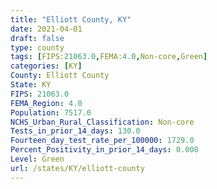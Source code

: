 ```yaml
---
title: "Elliott County, KY"
date: 2021-04-01
draft: false
type: county
tags: [FIPS:21063.0,FEMA:4.0,Non-core,Green]
categories: [KY]
County: Elliott County
State: KY
FIPS: 21063.0
FEMA_Region: 4.0
Population: 7517.0
NCHS_Urban_Rural_Classification: Non-core
Tests_in_prior_14_days: 130.0
Fourteen_day_test_rate_per_100000: 1729.0
Percent_Positivity_in_prior_14_days: 0.008
Level: Green
url: /states/KY/elliott-county
---
```



